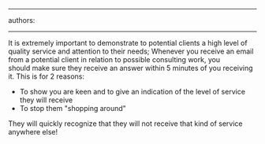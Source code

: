 

---
authors:

---




<span class='intro'> It is extremely important to demonstrate to potential clients a high level of quality service and attention to their needs; Whenever&#160;you receive an email from a potential client in relation to possible consulting work,&#160;you should&#160;make sure they receive an answer within 5 minutes of you receiving it. This is for 2 reasons&#58; 
 </span>


  <ul>
    <li>To show you are keen and to give an indication of the level of service they will receive </li>
    <li>To stop them &quot;shopping around&quot; </li>
</ul>
<p>They will quickly recognize that they will not receive that kind of service anywhere else!</p>




